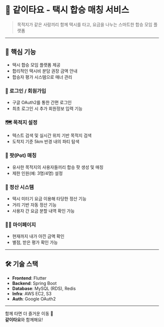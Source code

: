 # 🚕 같이타요 - 택시 합승 매칭 서비스

> 목적지가 같은 사람끼리 함께 택시를 타고, 요금을 나누는 스마트한 합승 모임 플랫폼
---

## 🔑 핵심 기능
- 택시 합승 모임 플랫폼 제공
- 합리적인 택시비 분담 권장 금액 안내
- 합승자 평가 시스템으로 매너 관리

### 🔐 로그인 / 회원가입
- 구글 OAuth2를 통한 간편 로그인
- 최초 로그인 시 추가 회원정보 입력 기능

### 🗺️ 목적지 설정
- 텍스트 검색 및 실시간 위치 기반 목적지 검색
- 도착지 기준 5km 반경 내의 파티 탐색

### 🤝 팟(Pot) 매칭
- 유사한 목적지의 사용자들끼리 합승 팟 생성 및 매칭
- 제한 인원(예: 3명/4명) 설정

### 🧾 정산 시스템
- 택시 미터기 요금 이용해 타당한 정산 기능
- 거리 기반 자동 정산 기능
- 사용자 간 요금 분할 내역 확인 가능

### 🧑‍💻 마이페이지
- 현재까지 내가 아낀 금액 확인
- 별점, 받은 평가 확인 가능

---

## 🛠️ 기술 스택

- **Frontend**: Flutter
- **Backend**: Spring Boot
- **Database**: MySQL (RDS), Redis
- **Infra**: AWS EC2, S3
- **Auth**: Google OAuth2

---

함께 타면 더 즐거운 이동 🚖  
**같이타요**와 함께해요!
